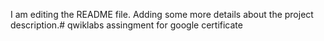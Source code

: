 I am editing the README file. Adding some more details about the project description.# qwiklabs
assingment for google certificate
